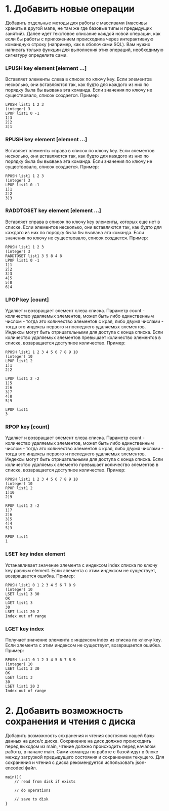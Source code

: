 # 1. Добавить новые операции
Добавить отдельные методы для работы с массивами (массивы хранить в другой мапе, не там же где базовые типы и предыдущих занятий). Далее идет текстовое описание каждой новой операции, как если бы работы с приложением происходила через интерактивную командную строку (например, как в оболочками SQL). Вам нужно написать только функции для выполнения этих операций, необходимую сигнатуру определите сами.

### LPUSH key element [element ...]
Вставляет элементы слева в список по ключу key. Если элементов несколько, они вставляются так, как будто для каждого из них по порядку была бы вызвана эта команда. Если значения по ключу не существовало, список создается.
Пример:
```
LPUSH list1 1 2 3
(integer) 3
LPOP list1 0 -1
1)3
2)2
3)1
```
### RPUSH key element [element ...]
Вставляет элементы справа в список по ключу key. Если элементов несколько, они вставляются так, как будто для каждого из них по порядку была бы вызвана эта команда. Если значения по ключу не существовало, список создается. 
Пример:
```
RPUSH list1 1 2 3
(integer) 3
LPOP list1 0 -1
1)1
2)2
3)3
```
### RADDTOSET key element [element ...]
Вставляет справа в список по ключу key элементы, которых еще нет в списке. Если элементов несколько, они вставляются так, как будто для каждого из них по порядку была бы вызвана эта команда. Если значения по ключу не существовало, список создается. 
Пример:
```
RPUSH list1 1 2 3
(integer) 3
RADDTOSET list1 3 5 8 4 8
LPOP list1 0 -1
1)1
2)2
3)3
4)5
5)8
6)4
```
### LPOP key [count]
Удаляет и возвращает элемент слева списка. Параметр count - количество удаляемых элементов, может быть либо единственным числом - тогда это количество элементов с края, либо двумя числами - тогда это индексы первого и последнего удаляемых элементов. Индексы могут быть отрицательными для доступа с конца списка. Если количество удаляемых элементов превышает количество элементов в списке, возвращается доступное количество.
Пример:
```
RPUSH list1 1 2 3 4 5 6 7 8 9 10
(integer) 10
LPOP list1 2
1)1
2)2

LPOP list1 2 -2
1)5
2)6
3)7
4)8
5)9

LPOP list1
3
```
### RPOP key [count]
Удаляет и возвращает элемент слева списка. Параметр count - количество удаляемых элементов, может быть либо единственным числом - тогда это количество элементов с края, либо двумя числами - тогда это индексы первого и последнего удаляемых элементов. Индексы могут быть отрицательными для доступа с конца списка. Если количество удаляемых элементо превышает количество элементов в списке, возвращается доступное количество.
Пример:
```
RPUSH list1 1 2 3 4 5 6 7 8 9 10
(integer) 10
RPOP list1 2
1)10
2)9

RPOP list1 2 -2
1)7
2)6
3)5
4)4
5)3

RPOP list1
1
```
### LSET key index element
Устанавливает значение элемента с индексом index списка по ключу key равным element. Если элемента с этим индексом не существует, возвращается ошибка.
Пример:
```
RPUSH list1 0 1 2 3 4 5 6 7 8 9
(integer) 10
LSET list1 3 30
OK
LGET list1 3
30
LSET list1 20 2
Index out of range
```
### LGET key index
Получает значение элемента с индексом index из списка по ключу key. Если элемента с этим индексом не существует, возвращается ошибка.
Пример:
```
RPUSH list1 0 1 2 3 4 5 6 7 8 9
(integer) 10
LSET list1 3 30
OK
LGET list1 3
30
LSET list1 20 2
Index out of range
```

# 2. Добавить возможность сохранения и чтения с диска
Добавить возможность сохранения и чтения состояния нашей базы данных на диск/с диска. Сохранение на диск должно происходить перед выходом из main, чтение должно происходить перед началом работы, в начале main. Сами команды по работе с базой идут в блоке между загрузкой предыдущего состояния и сохранением текущего. Для сохранения и чтения с диска рекомендуется использовать json-encoded файл.

```
main(){
    // read from disk if exists

    // do operations

    // save to disk
}

```